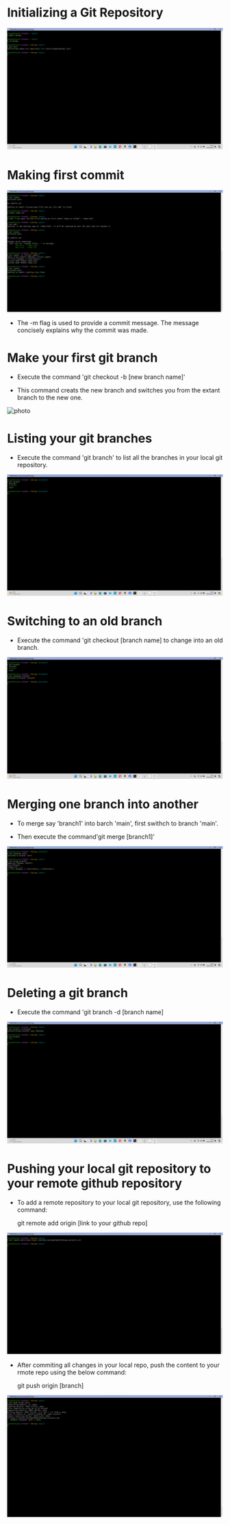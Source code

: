 # Initializing a Git Repository

![photo](Images/gitinit.png)


# Making first commit

![photo](Images/gitcommit.png)

* The -m flag is used to provide a commit message. The message concisely explains why the commit was made.

# Make your first git branch

* Execute the command 'git checkout -b [new branch name]'

*  This command creats the new branch and switches you from the extant branch to the new one.

![photo](Images/branch2.png)


# Listing your git branches

* Execute the command 'git branch' to list all the branches in your local git repository.

![photo](Images/branch.png)


# Switching to an old branch

* Execute the command 'git checkout [branch name] to change into an old branch.

![photo](Images/branch1.png)


# Merging one branch into another

* To merge say 'branch1' into barch 'main', first swithch to branch 'main'.

*  Then execute the command'git merge [branch1]'

![photo](Images/merge.png)


# Deleting a git branch

* Execute the command 'git branch -d [branch name]

![photo](Images/branch-d.png)


# Pushing your local git repository to your remote github repository

* To add a remote repository to your local git repository, use the following command:

  git remote add origin [link to your github repo]

![photo](Images/remote.png)

* After commiting all changes in your local repo, push the content to your rmote repo using the below command:

  git push origin [branch]

![photo](Images/gitpush.png)

  
